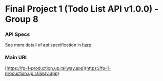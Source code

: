 # Final Project 1 (Todo List API v1.0.0) - Group 8

### API Specs

See more detail of api specification in [here](https://fp-1-production.up.railway.app/swagger/index.html)

### Main URI

[https://fp-1-production.up.railway.app](https://fp-1-production.up.railway.app)
